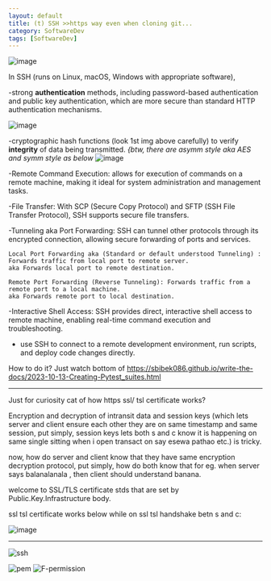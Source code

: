 ```yaml
---
layout: default
title: (t) SSH >>https way even when cloning git...
category: SoftwareDev
tags: [SoftwareDev]
---
```


![image](https://github.com/sbibek086/write-the-docs/assets/11883023/a3acafa4-3716-4cb8-8626-65cc01f14ada)

In SSH (runs on Linux, macOS, Windows with appropriate software),

-strong **authentication** methods, including password-based authentication and public key authentication, which are more secure than standard HTTP authentication mechanisms.

![image](https://github.com/sbibek086/write-the-docs/assets/11883023/0d2baa73-23ea-4430-8570-154023390893)

-cryptographic hash functions (look 1st img above carefully) to verify **integrity** of data being transmitted.
_{btw, there are asymm style aka AES and symm style as below_
![image](https://github.com/user-attachments/assets/5cc2ae44-70d9-413f-8f8d-e9f7bbe4d28a)


-Remote Command Execution: allows for execution of commands on a remote machine, making it ideal for system administration and management tasks.

-File Transfer: With SCP (Secure Copy Protocol) and SFTP (SSH File Transfer Protocol), SSH supports secure file transfers.

-Tunneling aka Port Forwarding: SSH can tunnel other protocols through its encrypted connection, allowing secure forwarding of ports and services.
```
Local Port Forwarding aka (Standard or default understood Tunneling) : Forwards traffic from local port to remote server.
aka Forwards local port to remote destination.

Remote Port Forwarding (Reverse Tunneling): Forwards traffic from a remote port to a local machine.
aka Forwards remote port to local destination.
```
-Interactive Shell Access: SSH provides direct, interactive shell access to remote machine, enabling real-time command execution and troubleshooting.

- use SSH to connect to a remote development environment, run scripts, and deploy code changes directly.

How to do it?  Just watch bottom of https://sbibek086.github.io/write-the-docs/2023-10-13-Creating-Pytest_suites.html

---
Just for curiosity cat of how https ssl/ tsl certificate works?

Encryption and decryption of intransit data and session keys (which lets server and client ensure each other they are on same timestamp and same session, put simply, session keys lets both s and c know it is happening on same single sitting when i open transact on say esewa pathao etc.) is tricky.

now, how do server and client know that they have same encryption decryption protocol, put simply, how do both know that for eg. when server says balanalanala , then client should understand banana.

welcome to SSL/TLS certificate stds that are set by Public.Key.Infrastructure body.

ssl tsl certificate works below while on ssl tsl handshake betn s and c:

![image](https://github.com/user-attachments/assets/462a3a5c-e4e0-45e0-bc57-1fd9a052f5ed)

---
![ssh](https://github.com/user-attachments/assets/b0f61f4b-215f-4b45-9e96-0b6bd22e4250)

![pem](https://github.com/user-attachments/assets/93d364e1-2929-4083-9a7a-ea5d6dff7d17)
![F-permission](https://github.com/user-attachments/assets/31b5d8cf-6a73-4ad0-a1fb-35f710c87646)

